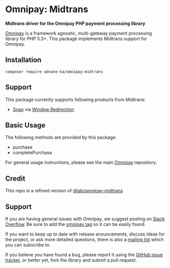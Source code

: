 # Omnipay: Midtrans

**Midtrans driver for the Omnipay PHP payment processing library**

[Omnipay](https://github.com/thephpleague/omnipay) is a framework agnostic, multi-gateway payment
processing library for PHP 5.3+. This package implements Midtrans support for Omnipay.

## Installation
```shell
composer require adnane-ka/omnipay-midtrans
```

## Support
This package currently supports following products from Midtrans:
+ [Snap](https://snap-docs.midtrans.com/) via [Window Redirection](https://snap-docs.midtrans.com/#window-redirection)

## Basic Usage

The following methods are provided by this package:

+ purchase
+ completePurchase

For general usage instructions, please see the main [Omnipay](https://github.com/thephpleague/omnipay)
repository.


## Credit
This repo is a refined version of [dilab/omnipay-midtrans](https://github.com/dilab/omnipay-midtrans/)

## Support

If you are having general issues with Omnipay, we suggest posting on
[Stack Overflow](http://stackoverflow.com/). Be sure to add the
[omnipay tag](http://stackoverflow.com/questions/tagged/omnipay) so it can be easily found.

If you want to keep up to date with release anouncements, discuss ideas for the project,
or ask more detailed questions, there is also a [mailing list](https://groups.google.com/forum/#!forum/omnipay) which
you can subscribe to.

If you believe you have found a bug, please report it using the [GitHub issue tracker](https://github.com/dilab/omnipay-Midtrans/issues),
or better yet, fork the library and submit a pull request.
